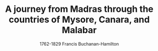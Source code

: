 ---
title: "A journey from Madras through the countries of Mysore, Canara, and Malabar"
author: ["1762-1829  Francis Buchanan-Hamilton"]
year: 1807
language: ["English"]
genre: ["Historical Literature"]
description: "Francis Buchanan-Hamilton's detailed 1807 survey documents South Indian territories through systematic observations of geography, agriculture, economy, social structures, and governance. Commissioned by East India Company, this comprehensive report combines statistical data with ethnographic detail, documenting Mysore after Tipu Sultan's defeat, providing invaluable source for understanding early 19th-century South Indian society during Company consolidation."
collections: ['regional-voices', 'modern-literature']
sources:
  - name: "Internet Archive"
    url: "https://archive.org/details/journeyfrommadra01hami"
    type: "other"
references:
  - name: "Wikipedia: Francis Buchanan-Hamilton"
    url: "https://en.wikipedia.org/wiki/Francis_Buchanan-Hamilton"
    type: "wikipedia"
  - name: "Open Library: A journey from Madras"
    url: "https://openlibrary.org/search?q=A+journey+from+Madras+through+the+1762-1829++Francis+Buchanan-Hamilton"
    type: "other"
featured: false
publishDate: 2025-10-30
tags: ['classical', 'literature']
---